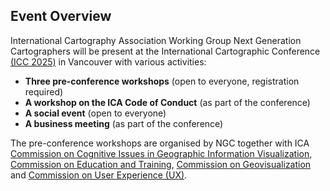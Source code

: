 ## Event Overview

International Cartography Association Working Group Next Generation Cartographers will be present at the International Cartographic Conference [(ICC 2025)](https://icc2025.com/) in Vancouver with various activities:

- **Three pre-conference workshops** (open to everyone, registration required)
- **A workshop on the ICA Code of Conduct** (as part of the conference)
- **A social event** (open to everyone)
- **A business meeting** (as part of the conference)


The pre-conference workshops are organised by NGC together with ICA [Commission on Cognitive Issues in Geographic Information Visualization](https://cogvis.icaci.org/), [Commission on Education and Training](https://education.icaci.org/), [Commission on Geovisualization](https://viz.icaci.org/) and [Commission on User Experience (UX)](https://use.icaci.org/).
